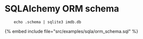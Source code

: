 # SQLAlchemy ORM schema

```
    echo .schema | sqlite3 imdb.db
```
{% embed include file="src/examples/sqla/orm_schema.sql" %}


